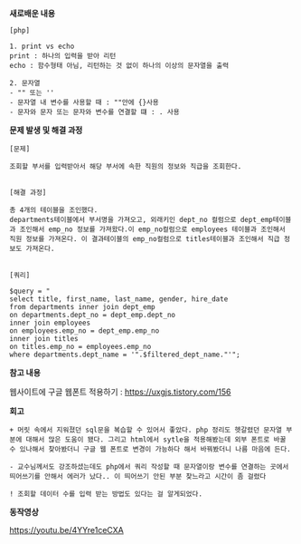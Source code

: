 **새로배운 내용**

    [php]

    1. print vs echo
    print : 하나의 입력을 받아 리턴
    echo : 함수형태 아님, 리턴하는 것 없이 하나의 이상의 문자열을 출력

    2. 문자열
    - "" 또는 ''
    - 문자열 내 변수를 사용할 때 : ""안에 {}사용
    - 문자와 문자 또는 문자와 변수를 연결할 떄 : . 사용


**문제 발생 및 해결 과정**
    
    [문제] 

    조회할 부서를 입력받아서 해당 부서에 속한 직원의 정보와 직급을 조회한다.

##

    [해결 과정] 

    총 4개의 테이블을 조인했다.
    departments테이블에서 부서명을 가져오고, 외래키인 dept_no 컬럼으로 dept_emp테이블과 조인해서 emp_no 정보를 가져왔다.이 emp_no컬럼으로 employees 테이블과 조인해서 직원 정보를 가져온다. 이 결과테이블의 emp_no컬럼으로 titles테이블과 조인해서 직급 정보도 가져온다.

 ##
 
    [쿼리]

    $query = "
    select title, first_name, last_name, gender, hire_date 
    from departments inner join dept_emp 
    on departments.dept_no = dept_emp.dept_no 
    inner join employees 
    on employees.emp_no = dept_emp.emp_no 
    inner join titles 
    on titles.emp_no = employees.emp_no 
    where departments.dept_name = '".$filtered_dept_name."'"; 

   

**참고 내용** 

웹사이트에 구글 웹폰트 적용하기 : <https://uxgjs.tistory.com/156>

**회고** 

    + 머릿 속에서 지워졌던 sql문을 복습할 수 있어서 좋았다. php 정리도 헷갈렸던 문자열 부분에 대해서 많은 도움이 됐다. 그리고 html에서 sytle을 적용해봤는데 외부 폰트로 바꿀 수 있나해서 찾아봤더니 구글 웹 폰트로 변경이 가능하다 해서 바꿔봤더니 나름 마음에 든다.

    - 교수님께서도 강조하셨는데도 php에서 쿼리 작성할 때 문자열이랑 변수를 연결하는 곳에서 띄어쓰기를 안해서 에러가 났다.. 이 띄어쓰기 안된 부분 찾느라고 시간이 좀 걸렸다
    
    ! 조회할 데이터 수를 입력 받는 방법도 있다는 걸 알게되었다.

**동작영상**

<https://youtu.be/4YYre1ceCXA>
